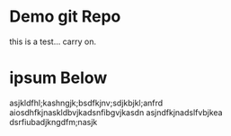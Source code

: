 # Demo git Repo

this is a test... carry on.

# ipsum Below

asjkldfhl;kashngjk;bsdfkjnv;sdjkbjkl;anfrd
aiosdhfkjnaskldbvjkadsnfibgvjkasdn
asjndfkjnadslfvbjkea dsrfiubadjkngdfm;nasjk